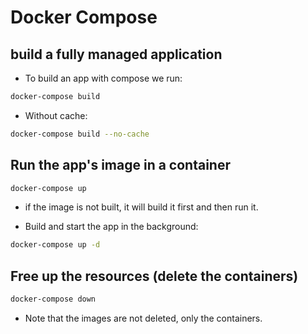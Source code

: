 # Docker Compose

## build a fully managed application
- To build an app with compose we run:
```bash
docker-compose build
```
- Without cache:
```bash
docker-compose build --no-cache
```


## Run the app's image in a container
```bash
docker-compose up
```
- if the image is not built, it will build it first and then run it.

- Build and start the app in the background:
```bash
docker-compose up -d
```

## Free up the resources (delete the containers)
```bash
docker-compose down
```
- Note that the images are not deleted, only the containers.
